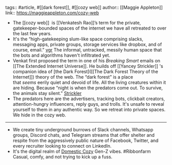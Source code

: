 tags:: #article, #[[dark forest]], #[[cozy web]] 
author:: [[Maggie Appleton]]
link:: https://maggieappleton.com/cozy-web

- The [[cozy web]]  is [[Venkatesh Rao]]’s term for the private, gatekeeper-bounded spaces of the internet we have all retreated to over the last few years.
- It's the “high-gatekeeping slum-like space comprising slacks, messaging apps, private groups, storage services like dropbox, and of course, email.” [vgr]( ((63b4461a-5c55-4415-a32e-d3b2cc65979c)) ) The informal, untracked, messily human space that the bots and algorithms haven't infiltrated yet.
- Venkat first proposed the term in one of his *Breaking Smart* emails on [[The Extended Internet Universe]]. He builds off [[Yancey Strickler]] 's companion idea of [the Dark Forest]([[The Dark Forest Theory of the Internet]]) theory of the web. The “dark forest” is a place that *seems* eerily quiet and devoid of life. All the living creatures within it are hiding. Because “night is when the predators come out. To survive, the animals stay silent.” [Strickler]( ((63af4c6f-52c4-4217-b332-eafa2414e7dd)) )
- The predators here are the advertisers, tracking bots, clickbait creators, attention-hungry influencers, reply guys, and trolls. It's unsafe to reveal yourself to them in any authentic way. So we retreat into private spaces. We hide in the cozy web.
- ---
- We create tiny underground burrows of Slack channels, Whatsapp groups, Discord chats, and Telegram streams that offer shelter and respite from the aggressively public nature of Facebook, Twitter, and every recruiter looking to connect on LinkedIn.
- It's the digital realm of [Domestic Cozy](https://www.ribbonfarm.com/series/domestic-cozy/) Gen-Z vibes. #Ribbonfarm Casual, comfy, and not trying to kick up a fuss.